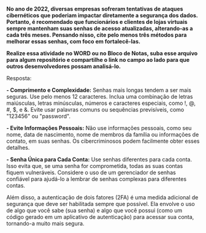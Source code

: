 **No ano de 2022, diversas empresas sofreram tentativas de ataques cibernéticos que poderiam impactar diretamente a segurança dos dados. 
Portanto, é recomendado que funcionários e clientes de lojas virtuais sempre mantenham suas senhas de acesso atualizadas, alterando-as a 
cada três meses. Pensando nisso, cite pelo menos três métodos para melhorar essas senhas, com foco em fortalecê-las.**

**Realize essa atividade no WORD ou no Bloco de Notas, suba esse arquivo para algum repositório e compartilhe o link no campo ao lado para 
que outros desenvolvedores possam analisá-lo.**

Resposta:

**- Comprimento e Complexidade:** Senhas mais longas tendem a ser mais seguras. Use pelo menos 12 caracteres. Inclua uma combinação de letras maiúsculas, 
letras minúsculas, números e caracteres especiais, como !, @, #, $, e &. Evite usar palavras comuns ou sequências previsíveis, como "123456" 
ou "password".

**- Evite Informações Pessoais:** Não use informações pessoais, como seu nome, data de nascimento, nome de membros da família ou informações de contato, 
em suas senhas. Os cibercriminosos podem facilmente obter esses detalhes.

**- Senha Única para Cada Conta:** Use senhas diferentes para cada conta. Isso evita que, se uma senha for comprometida, todas as suas contas fiquem 
vulneráveis. Considere o uso de um gerenciador de senhas confiável para ajudá-lo a lembrar de senhas complexas para diferentes contas.

Além disso, a autenticação de dois fatores (2FA) é uma medida adicional de segurança que deve ser habilitada sempre que possível. 
Ela envolve o uso de algo que você sabe (sua senha) e algo que você possui (como um código gerado em um aplicativo de autenticação) para acessar 
sua conta, tornando-a muito mais segura.
